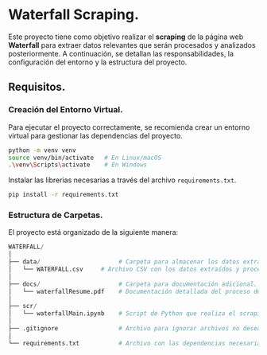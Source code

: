 # Waterfall Scraping.
Este proyecto tiene como objetivo realizar el **scraping** de la página web **Waterfall** para extraer datos relevantes que serán procesados y analizados posteriormente. A continuación, se detallan las responsabilidades, la configuración del entorno y la estructura del proyecto.

## Requisitos.
### Creación del Entorno Virtual.
Para ejecutar el proyecto correctamente, se recomienda crear un entorno virtual para gestionar las dependencias del proyecto.

```bash
python -m venv venv
source venv/bin/activate   # En Linux/macOS
.\venv\Scripts\activate    # En Windows
```
Instalar las librerias necesarias a través del archivo `requirements.txt`.

```bash
pip install -r requirements.txt
```

### Estructura de Carpetas.
El proyecto está organizado de la siguiente manera:
```python
WATERFALL/
│
├── data/                      # Carpeta para almacenar los datos extraídos.
│   └── WATERFALL.csv     # Archivo CSV con los datos extraídos y procesados.
│
├── docs/                      # Carpeta para documentación adicional.
│   └── waterfallResume.pdf    # Documentación detallada del proceso de scraping para Waterfall.
│
├── scr/
│   └── waterfallMain.ipynb    # Script de Python que realiza el scraping de la página Waterfall.
│
├── .gitignore                 # Archivo para ignorar archivos no deseados en el repositorio.
│
└── requirements.txt           # Archivo con las dependencias necesarias.

```
